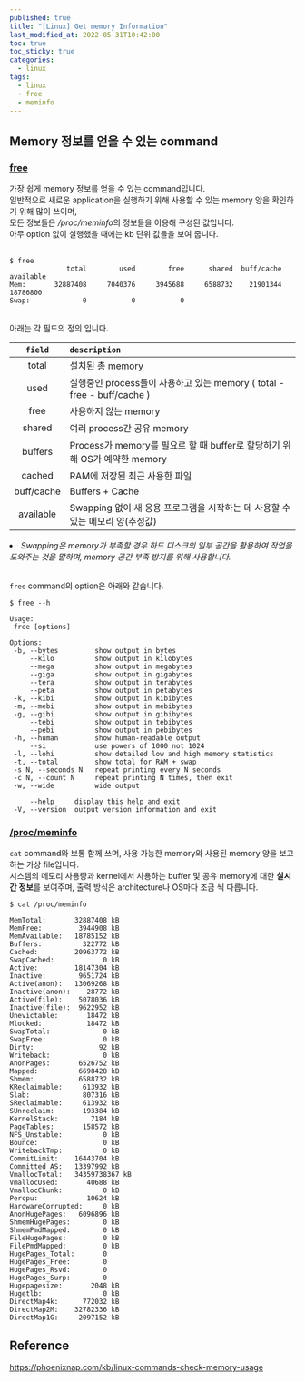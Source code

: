 ```yaml
---
published: true
title: "[Linux] Get memory Information"
last_modified_at: 2022-05-31T10:42:00
toc: true
toc_sticky: true
categories:
  - linux
tags:
  - linux
  - free
  - meminfo
---
```


## Memory 정보를 얻을 수 있는 command

### <u>free</u>
가장 쉽게 memory 정보를 얻을 수 있는 command입니다. <br>
일반적으로 새로운 application을 실행하기 위해 사용할 수 있는 memory 양을 확인하기 위해 많이 쓰이며, <br>
모든 정보들은 <i>/proc/meminfo</i>의 정보들을 이용해 구성된 값입니다. <br>
아무 option 없이 실행했을 때에는 kb 단위 값들을 보여 줍니다. <br><br>

```
$ free
              total        used        free      shared  buff/cache   available
Mem:       32887408     7040376     3945688     6588732    21901344    18786800
Swap:             0           0           0
```
<br>
아래는 각 필드의 정의 입니다. <br>

|` field `|` description `|
| :-----: | :----------------------------------------------------------- |
| total | 설치된 총 memory |
| used | 실행중인 process들이 사용하고 있는 memory ( total - free - buff/cache ) |
| free | 사용하지 않는 memory |
| shared | 여러 process간 공유 memory |
| buffers | Process가 memory를 필요로 할 때 buffer로 할당하기 위해 OS가 예약한 memory |
| cached | RAM에 저장된 최근 사용한 파일 |
| buff/cache | Buffers + Cache |
| available | Swapping 없이 새 응용 프로그램을 시작하는 데 사용할 수 있는 메모리 양(추정값) |

<li><i>Swapping은 memory가 부족할 경우 하드 디스크의 일부 공간을 활용하여 작업을 도와주는 것을 말하며, memory 공간 부족 방지를 위해 사용합니다.</i><br><br>

`free` command의 option은 아래와 같습니다. <br>

```
$ free --h

Usage:
 free [options]

Options:
 -b, --bytes         show output in bytes
     --kilo          show output in kilobytes
     --mega          show output in megabytes
     --giga          show output in gigabytes
     --tera          show output in terabytes
     --peta          show output in petabytes
 -k, --kibi          show output in kibibytes
 -m, --mebi          show output in mebibytes
 -g, --gibi          show output in gibibytes
     --tebi          show output in tebibytes
     --pebi          show output in pebibytes
 -h, --human         show human-readable output
     --si            use powers of 1000 not 1024
 -l, --lohi          show detailed low and high memory statistics
 -t, --total         show total for RAM + swap
 -s N, --seconds N   repeat printing every N seconds
 -c N, --count N     repeat printing N times, then exit
 -w, --wide          wide output

     --help     display this help and exit
 -V, --version  output version information and exit
```

### <u>/proc/meminfo</u>
`cat` command와 보통 함께 쓰며, 사용 가능한 memory와 사용된 memory 양을 보고하는 가상 file입니다. <br>
시스템의 메모리 사용량과 kernel에서 사용하는 buffer 및 공유 memory에 대한 <b>실시간 정보</b>를 보여주며, 출력 방식은 architecture나 OS마다 조금 씩 다릅니다. <br>

```
$ cat /proc/meminfo

MemTotal:       32887408 kB
MemFree:         3944908 kB
MemAvailable:   18785152 kB
Buffers:          322772 kB
Cached:         20963772 kB
SwapCached:            0 kB
Active:         18147304 kB
Inactive:        9651724 kB
Active(anon):   13069268 kB
Inactive(anon):    28772 kB
Active(file):    5078036 kB
Inactive(file):  9622952 kB
Unevictable:       18472 kB
Mlocked:           18472 kB
SwapTotal:             0 kB
SwapFree:              0 kB
Dirty:                92 kB
Writeback:             0 kB
AnonPages:       6526752 kB
Mapped:          6698428 kB
Shmem:           6588732 kB
KReclaimable:     613932 kB
Slab:             807316 kB
SReclaimable:     613932 kB
SUnreclaim:       193384 kB
KernelStack:        7184 kB
PageTables:       158572 kB
NFS_Unstable:          0 kB
Bounce:                0 kB
WritebackTmp:          0 kB
CommitLimit:    16443704 kB
Committed_AS:   13397992 kB
VmallocTotal:   34359738367 kB
VmallocUsed:       40688 kB
VmallocChunk:          0 kB
Percpu:            10624 kB
HardwareCorrupted:     0 kB
AnonHugePages:   6096896 kB
ShmemHugePages:        0 kB
ShmemPmdMapped:        0 kB
FileHugePages:         0 kB
FilePmdMapped:         0 kB
HugePages_Total:       0
HugePages_Free:        0
HugePages_Rsvd:        0
HugePages_Surp:        0
Hugepagesize:       2048 kB
Hugetlb:               0 kB
DirectMap4k:      772032 kB
DirectMap2M:    32782336 kB
DirectMap1G:     2097152 kB
```

## Reference
<https://phoenixnap.com/kb/linux-commands-check-memory-usage>